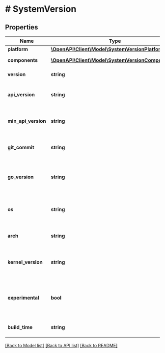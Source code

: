 # # SystemVersion

## Properties

Name | Type | Description | Notes
------------ | ------------- | ------------- | -------------
**platform** | [**\OpenAPI\Client\Model\SystemVersionPlatform**](SystemVersionPlatform.md) |  | [optional]
**components** | [**\OpenAPI\Client\Model\SystemVersionComponents[]**](SystemVersionComponents.md) | Information about system components | [optional]
**version** | **string** | The version of the daemon | [optional]
**api_version** | **string** | The default (and highest) API version that is supported by the daemon | [optional]
**min_api_version** | **string** | The minimum API version that is supported by the daemon | [optional]
**git_commit** | **string** | The Git commit of the source code that was used to build the daemon | [optional]
**go_version** | **string** | The version Go used to compile the daemon, and the version of the Go runtime in use. | [optional]
**os** | **string** | The operating system that the daemon is running on (\&quot;linux\&quot; or \&quot;windows\&quot;) | [optional]
**arch** | **string** | The architecture that the daemon is running on | [optional]
**kernel_version** | **string** | The kernel version (&#x60;uname -r&#x60;) that the daemon is running on.  This field is omitted when empty. | [optional]
**experimental** | **bool** | Indicates if the daemon is started with experimental features enabled.  This field is omitted when empty / false. | [optional]
**build_time** | **string** | The date and time that the daemon was compiled. | [optional]

[[Back to Model list]](../../README.md#models) [[Back to API list]](../../README.md#endpoints) [[Back to README]](../../README.md)
